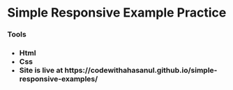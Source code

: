 <h1>Simple Responsive Example Practice</h1>

<h3>Tools<h3/>
<ul>
  <li>Html</li>
  <li>Css</li>
  <li> Site is live at https://codewithahasanul.github.io/simple-responsive-examples/</li>
</ul>
